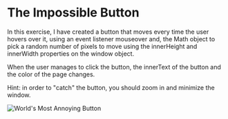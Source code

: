 # The Impossible Button

In this exercise, I have created a button that moves every time the user hovers over it, using an event listener mouseover and, 
the Math object to pick a random number of pixels to move using the innerHeight and innerWidth properties on the window object.

When the user manages to click the button, the innerText of the button and the color of the page changes.

Hint: in order to "catch" the button, you should zoom in and minimize the window.


![World's Most Annoying Button](https://user-images.githubusercontent.com/107364884/205360552-2bef738c-e794-4740-9240-b3b4e1018878.gif)
